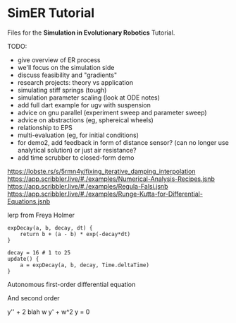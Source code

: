 # SimER Tutorial

Files for the **Simulation in Evolutionary Robotics** Tutorial.


TODO:
- give overview of ER process
- we'll focus on the simulation side
- discuss feasibility and "gradients"
- research projects: theory vs application
- simulating stiff springs (tough)
- simulation parameter scaling (look at ODE notes)
- add full dart example for ugv with suspension
- advice on gnu parallel (experiment sweep and parameter sweep)
- advice on abstractions (eg, sphereical wheels)
- relationship to EPS
- multi-evaluation (eg, for initial conditions)
- for demo2, add feedback in form of distance sensor? (can no longer use analytical solution) or just air resistance?
- add time scrubber to closed-form demo

https://lobste.rs/s/5rmn4y/fixing_iterative_damping_interpolation
https://app.scribbler.live/#./examples/Numerical-Analysis-Recipes.jsnb
https://app.scribbler.live/#./examples/Regula-Falsi.jsnb
https://app.scribbler.live/#./examples/Runge-Kutta-for-Differential-Equations.jsnb


lerp from Freya Holmer

```text
expDecay(a, b, decay, dt) {
    return b + (a - b) * exp(-decay*dt)
}

decay = 16 # 1 to 25
update() {
    a = expDecay(a, b, decay, Time.deltaTime)
}
```

Autonomous first-order differential equation

And second order

y'' + 2 blah w y' + w^2 y = 0
